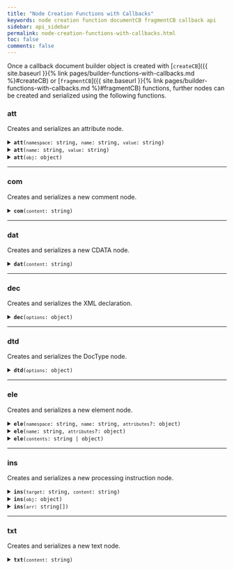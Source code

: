 ```yaml
---
title: "Node Creation Functions with Callbacks"
keywords: node creation function documentCB fragmentCB callback api
sidebar: api_sidebar
permalink: node-creation-functions-with-callbacks.html
toc: false
comments: false
---
```


Once a callback document builder object is created with [`createCB`]({{ site.baseurl }}{% link pages/builder-functions-with-callbacks.md %}#createCB) or
[`fragmentCB`]({{ site.baseurl }}{% link pages/builder-functions-with-callbacks.md %}#fragmentCB) functions, further nodes can be created and serialized using the following functions.

###  att

Creates and serializes an attribute node.

<details markdown="1">
<summary><code><strong>att</strong>(<code>namespace</code>: string, <code>name</code>: string, <code>value</code>: string)</code></summary>

Creates and serializes an element attribute with the given namespace URI, name and 
value.

* `namespace` - namespace URI
* `name` - attribute name
* `value` - attribute value

```js
const { createCB } = require('xmlbuilder2');

const xmlBuilder = createCB({ 
  data: (chunk) => console.log(chunk)
  end: () => { },
  prettyPrint: true
});

xmlBuilder.ele('root').att('http://example.com/ns1', 'att', 'val').end();
```
```xml
<root xmlns:ns1="http://example.com/ns1" ns1:att="val"/>
```

</details>

<details markdown="1">
<summary><code><strong>att</strong>(<code>name</code>: string, <code>value</code>: string)</code></summary>

Creates and serializes an element attribute with the given name and 
value.

* `name` - attribute name
* `value` - attribute value

```js
const { createCB } = require('xmlbuilder2');

const xmlBuilder = createCB({ 
  data: (chunk) => console.log(chunk)
  end: () => { },
  prettyPrint: true
});

xmlBuilder.ele('root').att('att', 'val').end();
```
```xml
<root att="val"/>
```

</details>

<details markdown="1">
<summary><code><strong>att</strong>(<code>obj</code>: object)</code></summary>

Creates element attributes from each key/value pair of the given object.

* `obj` - a JS object containing element attributes and values

```js
const { createCB } = require('xmlbuilder2');

const xmlBuilder = createCB({ 
  data: (chunk) => console.log(chunk)
  end: () => { },
  prettyPrint: true
});

xmlBuilder.ele('root').att({ 'att1': 'val1', 'att2': 'val2' }).end();
```
```xml
<root att1="val1" att2="val2"/>
```

</details>

___

###  com

Creates and serializes a new comment node.

<details markdown="1">
<summary><code><strong>com</strong>(<code>content</code>: string)</code></summary>

* `content` - node content

```js
const { createCB } = require('xmlbuilder2');

const xmlBuilder = createCB({ 
  data: (chunk) => console.log(chunk)
  end: () => { },
  prettyPrint: true
});

xmlBuilder.ele('root').com('val').end();
```
```xml
<root>
  <!--val-->
</root>
```

</details>

___

###  dat

Creates and serializes a new CDATA node.

<details markdown="1">
<summary><code><strong>dat</strong>(<code>content</code>: string)</code></summary>

* `content` - node content

```js
const { createCB } = require('xmlbuilder2');

const xmlBuilder = createCB({ 
  data: (chunk) => console.log(chunk)
  end: () => { },
  prettyPrint: true
});

xmlBuilder.ele('root').dat('val').end();
```
```xml
<root>
  <![CDATA[val]]>
</root>
```

</details>

___

###  dec

Creates and serializes the XML declaration.

<details markdown="1">
<summary><code><strong>dec</strong>(<code>options</code>: object)</code></summary>

* `options` - declaration options
  * `version` - a version number string. Defaults to `'1.0'` if omitted.
  * `encoding` - Encoding declaration, e.g. `'UTF-8'`. No encoding declaration will be produced if omitted.
  * `standalone` - standalone document declaration: `true` or `false`. No standalone document declaration will be produced if omitted.

```js
const { createCB } = require('xmlbuilder2');

const xmlBuilder = createCB({ 
  data: (chunk) => console.log(chunk)
  end: () => { },
  prettyPrint: true
});

xmlBuilder.dec({ 'encoding': 'UTF-8', standalone: true })
  .ele('root').end();
```
```xml
<?xml version="1.0" encoding="UTF-8" standalone="yes"?>
<root/>
```

</details>

___

###  dtd

Creates and serializes the DocType node.

<details markdown="1">
<summary><code><strong>dtd</strong>(<code>options</code>: object)</code></summary>

Creates a new DocType node and inserts it into the document.

* `options` - DocType options
  * `name` - name of the DTD
  * `pubID` - public identifier of the DTD (optional)
  * `sysID` - system identifier of the DTD (optional)

```js
const { createCB } = require('xmlbuilder2');

const xmlBuilder = createCB({ 
  data: (chunk) => console.log(chunk)
  end: () => { },
  prettyPrint: true
});

xmlBuilder.dtd({ 
    name: 'HTML',
    pubID: '-//W3C//DTD HTML 4.01//EN',
    sysID: 'http://www.w3.org/TR/html4/strict.dtd'}
  )
  .ele('HTML').end();
```
```xml
<!DOCTYPE HTML PUBLIC "-//W3C//DTD HTML 4.01//EN" "http://www.w3.org/TR/html4/strict.dtd">
<HTML/>
```

</details>

___

###  ele

Creates and serializes a new element node.

<details markdown="1">
<summary><code><strong>ele</strong>(<code>namespace</code>: string, <code>name</code>: string, <code>attributes</code>?: object)</code></summary>

Creates a new element node with the given namespace URI, tag name and 
attributes.

* `namespace` - namespace URI
* `name` - tag name
* `attributes` - a JS object containing key/value pairs of element attributes (optional)

```js
const { createCB } = require('xmlbuilder2');

const xmlBuilder = createCB({ 
  data: (chunk) => console.log(chunk)
  end: () => { },
  prettyPrint: true
});

xmlBuilder.ele('root')
  .ele('http://example.com/ns1', 'child', { 'att': 'val' }).up()
  .end();
```
```xml
<root>
  <child xmlns="http://example.com/ns1" att="val"/>
</root>
```

</details>

<details markdown="1">
<summary><code><strong>ele</strong>(<code>name</code>: string, <code>attributes</code>?: object)</code></summary>

Creates a new element node with the given tag name and attributes.

* `name` - tag name
* `attributes` - a JS object containing key/value pairs of element attributes (optional)

```js
const { createCB } = require('xmlbuilder2');

const xmlBuilder = createCB({ 
  data: (chunk) => console.log(chunk)
  end: () => { },
  prettyPrint: true
});

xmlBuilder.ele('root')
  .ele('child', { 'att': 'val' }).up()
  .end();
```
```xml
<root>
  <child att="val"/>
</root>
```

</details>

<details markdown="1">
<summary><code><strong>ele</strong>(<code>contents</code>: string | object)</code></summary>

Creates a new element node by converting the given JS object into XML nodes. See the
[object conversion]({{ site.baseurl }}{% link pages/object-conversion.md %})
page for details.

* `contents` - a JS object representing nodes to insert or a string containing an XML document in either XML or JSON format

```js
const { createCB } = require('xmlbuilder2');

const xmlBuilder = createCB({ 
  data: (chunk) => console.log(chunk)
  end: () => { },
  prettyPrint: true
});

xmlBuilder.ele('root')
  .ele({
    foo: {
       bar: 'foobar'
    },
    baz: ''
  }).end();
```
```xml
<root>
  <foo>
    <bar>
      foobar
    </bar>
  </foo>
  <baz/>
</root>
```

If the `contents` argument contains an XML or JSON string, `ele` parses
the string and creates new nodes under the current node.
```js
const { createCB } = require('xmlbuilder2');

const xmlBuilder = createCB({ 
  data: (chunk) => console.log(chunk)
  end: () => { },
  prettyPrint: true
});

xmlBuilder.ele('root')
  .ele('<foo><bar>foobar</bar></foo>')
  .end();
```
```xml
<root>
  <foo>
    <bar>
      foobar
    </bar>
  </foo>
</root>
```
</details>

___

###  ins

Creates and serializes a new processing instruction node.

<details markdown="1">
<summary><code><strong>ins</strong>(<code>target</code>: string, <code>content</code>: string)</code></summary>

Creates a new processing instruction node with the given target and content.

* `target` - instruction target
* `content` - node content (optional)

```js
const { createCB } = require('xmlbuilder2');

const xmlBuilder = createCB({ 
  data: (chunk) => console.log(chunk)
  end: () => { },
  prettyPrint: true
});

xmlBuilder.ele('root').ins('bar', 'version="13.0"').end();
```
```xml
<root>
  <?bar version="13.0"?>
</root>
```

</details>

<details markdown="1">
<summary><code><strong>ins</strong>(<code>obj</code>: object)</code></summary>

Creates new processing instructions from the key/value pairs of the given object.

* `obj` - a JS object containing key/value pairs of processing instruction targets and values

```js
const { createCB } = require('xmlbuilder2');

const xmlBuilder = createCB({ 
  data: (chunk) => console.log(chunk)
  end: () => { },
  prettyPrint: true
});

xmlBuilder.ele('root').ins({ bar: 'version="13.0"', baz: 'public=true' }).end();
```
```xml
<root>
  <?bar version="13.0"?>
  <?baz public=true?>
</root>
```

</details>

<details markdown="1">
<summary><code><strong>ins</strong>(<code>arr</code>: string[])</code></summary>

Creates new processing instructions from the given string array.

* `arr` - a string array containing space concatenated processing instruction targets and values

```js
const { createCB } = require('xmlbuilder2');

const xmlBuilder = createCB({ 
  data: (chunk) => console.log(chunk)
  end: () => { },
  prettyPrint: true
});

xmlBuilder.ele('root').ins(['bar version="13.0"', 'bar public=true']).end();
```
```xml
<root>
  <?bar version="13.0"?>
  <?bar public=true?>
</root>
```

</details>

___

###  txt

Creates and serializes a new text node.

<details markdown="1">
<summary><code><strong>txt</strong>(<code>content</code>: string)</code></summary>

* `content` - node content

```js
const { createCB } = require('xmlbuilder2');

const xmlBuilder = createCB({ 
  data: (chunk) => console.log(chunk)
  end: () => { },
  prettyPrint: true
});

xmlBuilder.ele('root').txt('val').end();
```
```xml
<root>
  val
</root>
```

</details>
